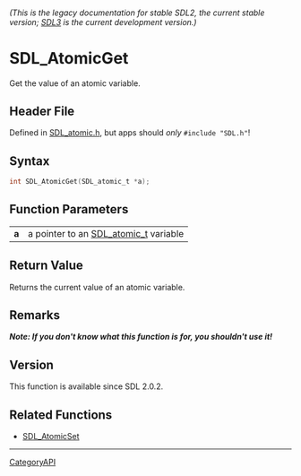 ###### (This is the legacy documentation for stable SDL2, the current stable version; [SDL3](https://wiki.libsdl.org/SDL3/) is the current development version.)
# SDL_AtomicGet

Get the value of an atomic variable.

## Header File

Defined in [SDL_atomic.h](https://github.com/libsdl-org/SDL/blob/SDL2/include/SDL_atomic.h), but apps should _only_ `#include "SDL.h"`!

## Syntax

```c
int SDL_AtomicGet(SDL_atomic_t *a);

```

## Function Parameters

|           |                                                       |
| --------- | ----------------------------------------------------- |
| **a**     | a pointer to an [SDL_atomic_t](SDL_atomic_t) variable |

## Return Value

Returns the current value of an atomic variable.

## Remarks

***Note: If you don't know what this function is for, you shouldn't use
it!***

## Version

This function is available since SDL 2.0.2.

## Related Functions

* [SDL_AtomicSet](SDL_AtomicSet)

----
[CategoryAPI](CategoryAPI)

